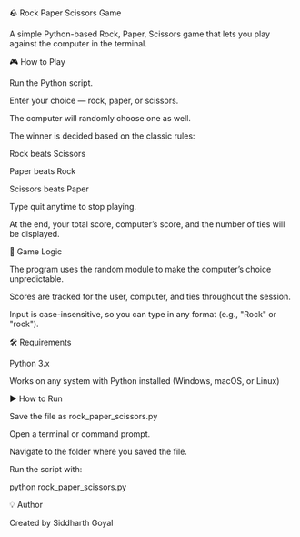 🪨 Rock Paper Scissors Game

A simple Python-based Rock, Paper, Scissors game that lets you play against the computer in the terminal.

🎮 How to Play

Run the Python script.

Enter your choice — rock, paper, or scissors.

The computer will randomly choose one as well.

The winner is decided based on the classic rules:

Rock beats Scissors

Paper beats Rock

Scissors beats Paper

Type quit anytime to stop playing.

At the end, your total score, computer’s score, and the number of ties will be displayed.

🧠 Game Logic

The program uses the random module to make the computer’s choice unpredictable.

Scores are tracked for the user, computer, and ties throughout the session.

Input is case-insensitive, so you can type in any format (e.g., "Rock" or "rock").

🛠️ Requirements

Python 3.x

Works on any system with Python installed (Windows, macOS, or Linux)

▶️ How to Run

Save the file as rock_paper_scissors.py

Open a terminal or command prompt.

Navigate to the folder where you saved the file.

Run the script with:

python rock_paper_scissors.py


💡 Author

Created by Siddharth Goyal
